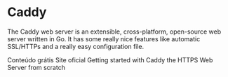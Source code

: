 # Caddy

The Caddy web server is an extensible, cross-platform, open-source web server written in Go. It has some really nice features like automatic SSL/HTTPs and a really easy configuration file.

<ResourceGroupTitle>Conteúdo grátis</ResourceGroupTitle>
<BadgeLink colorScheme='blue' badgeText='Site oficial' href='https://caddyserver.com/'>Site oficial</BadgeLink>
<BadgeLink badgeText='Watch' href='https://www.youtube.com/watch?v=t4naLFSlBpQ'>Getting started with Caddy the HTTPS Web Server from scratch</BadgeLink>
